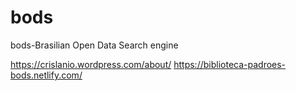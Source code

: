 # bods
bods-Brasilian Open Data Search engine


https://crislanio.wordpress.com/about/
https://biblioteca-padroes-bods.netlify.com/
